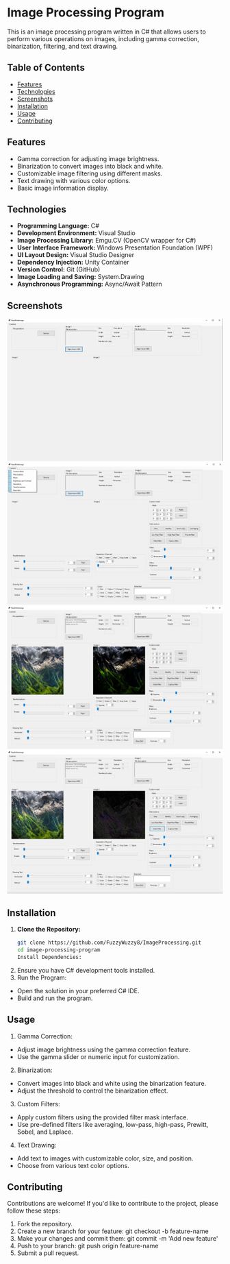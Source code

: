 # Image Processing Program

This is an image processing program written in C# that allows users to perform various operations on images, including gamma correction, binarization, filtering, and text drawing.

## Table of Contents

- [Features](#features)
- [Technologies](#technologies)
- [Screenshots](#screenshots)
- [Installation](#installation)
- [Usage](#usage)
- [Contributing](#contributing)


## Features

- Gamma correction for adjusting image brightness.
- Binarization to convert images into black and white.
- Customizable image filtering using different masks.
- Text drawing with various color options.
- Basic image information display.

## Technologies

- **Programming Language:** C#
- **Development Environment:** Visual Studio
- **Image Processing Library:** Emgu.CV (OpenCV wrapper for C#)
- **User Interface Framework:** Windows Presentation Foundation (WPF)
- **UI Layout Design:** Visual Studio Designer
- **Dependency Injection:** Unity Container
- **Version Control:** Git (GitHub)
- **Image Loading and Saving:** System.Drawing
- **Asynchronous Programming:** Async/Await Pattern

## Screenshots
![Screenshot 1](https://github.com/FuzzyWuzzy8/ImageProcessing/blob/master/screenshots/ImgP_1.jpg)
![Screenshot 2](https://github.com/FuzzyWuzzy8/ImageProcessing/blob/master/screenshots/ImgP_2.jpg)
![Screenshot 3](https://github.com/FuzzyWuzzy8/ImageProcessing/blob/master/screenshots/ImgP_3.jpg)
![Screenshot 4](https://github.com/FuzzyWuzzy8/ImageProcessing/blob/master/screenshots/ImgP_4.jpg)
<!-- Add more screenshots later -->

## Installation

1. **Clone the Repository:**
   ```bash
   git clone https://github.com/FuzzyWuzzy8/ImageProcessing.git
   cd image-processing-program
   Install Dependencies:

1. Ensure you have C# development tools installed.
2. Run the Program:

- Open the solution in your preferred C# IDE.
- Build and run the program.

## Usage
1. Gamma Correction:
- Adjust image brightness using the gamma correction feature.
- Use the gamma slider or numeric input for customization.

2. Binarization:
- Convert images into black and white using the binarization feature.
- Adjust the threshold to control the binarization effect.

3. Custom Filters:
- Apply custom filters using the provided filter mask interface.
- Use pre-defined filters like averaging, low-pass, high-pass, Prewitt, Sobel, and Laplace.

4. Text Drawing:
- Add text to images with customizable color, size, and position.
- Choose from various text color options.

## Contributing
Contributions are welcome! If you'd like to contribute to the project, please follow these steps:

1. Fork the repository.
2. Create a new branch for your feature: git checkout -b feature-name
3. Make your changes and commit them: git commit -m 'Add new feature'
4. Push to your branch: git push origin feature-name
5. Submit a pull request.
